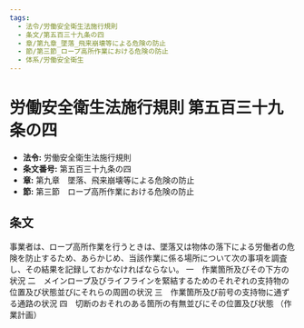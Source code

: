 ```yaml
---
tags:
  - 法令/労働安全衛生法施行規則
  - 条文/第五百三十九条の四
  - 章/第九章_墜落_飛来崩壊等による危険の防止
  - 節/第三節_ロープ高所作業における危険の防止
  - 体系/労働安全衛生
---
```

# 労働安全衛生法施行規則 第五百三十九条の四

- **法令:** 労働安全衛生法施行規則
- **条文番号:** 第五百三十九条の四
- **章:** 第九章　墜落、飛来崩壊等による危険の防止
- **節:** 第三節　ロープ高所作業における危険の防止

## 条文
事業者は、ロープ高所作業を行うときは、墜落又は物体の落下による労働者の危険を防止するため、あらかじめ、当該作業に係る場所について次の事項を調査し、その結果を記録しておかなければならない。
一　作業箇所及びその下方の状況
二　メインロープ及びライフラインを緊結するためのそれぞれの支持物の位置及び状態並びにそれらの周囲の状況
三　作業箇所及び前号の支持物に通ずる通路の状況
四　切断のおそれのある箇所の有無並びにその位置及び状態
（作業計画）

